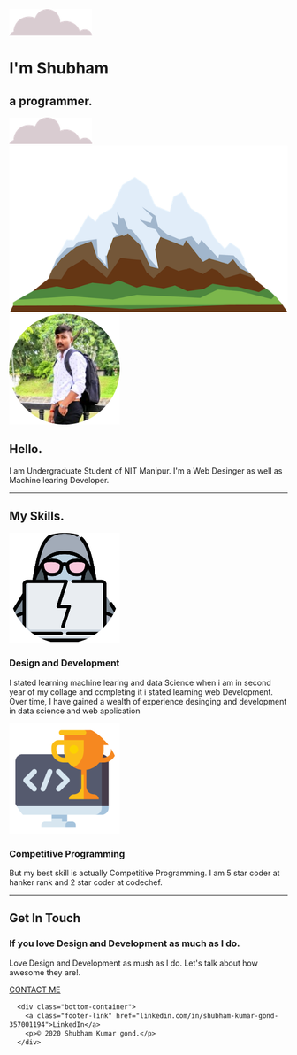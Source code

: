 <!DOCTYPE html>
<html lang="en">
<head>
    <meta charset="UTF-8">
    <meta name="viewport" content="width=device-width, initial-scale=1.0">
    <title>Personal_Site</title>
    <link rel="stylesheet" href="styleing.css">
    <link rel="icon" href="favicon.ico">
    <link rel="preconnect" href="https://fonts.gstatic.com">
<link href="https://fonts.googleapis.com/css2?family=Merriweather:wght@300&family=Montserrat:wght@300&family=Sacramento&display=swap" rel="stylesheet";>
</head>
<body>
    <div class="frist-container">
        <img class="top-cloud" src="cloud.png" alt="cloud image">
        <h1>I'm Shubham</h1>
        <h2>a <span class="pro">pro</span>grammer.</h2>
        <img class="bottom-cloud" src="cloud.png" alt="cloud image">
        <img src="mountain.png" alt="mountain image">
    </div>
    <div class="middle-container">
        <div class="profile">
          <img src="filename (2).jpg" alt="Shubham profile Photo" class="pp">
          <h2>Hello.</h2>
          <p>I am Undergraduate Student of NIT Manipur. I'm a Web Desinger as well as Machine learing Developer.</p>
        </div>
        <hr>
        <div class="skills">
          <h2>My Skills.</h2>
          <div class="skill-row">
            <img class="hacker" src="filename (1).jpg" alt="" >
            <h3><strong>Design and Development</strong></h3>
            <p>I stated learning machine learing and data Science when i am in second year of my collage and completing it i stated learning web Development. Over time, I have gained a wealth of experience desinging and development in data science and web application</p>
          </div>
          <div class="skill">
            <img class="Competitive" src="filename.jpg" alt="">
            <h3><strong>Competitive Programming</strong></h3>
            <p>But my best skill is actually Competitive Programming. I am 5 star coder at hanker rank and 2 star coder at codechef.</p>
          </div>
        </div>
        <hr>
        <div class="contact-me">
          <h2>Get In Touch</h2>
          <h3>If you love Design and Development as much as I do.</h3>
          <p>Love Design and Development as mush as I do. Let's talk about how awesome they are!.</p>
          <a class="btn" href="2.html">CONTACT ME</a>
        </div>
      </div>
      
      
      <div class="bottom-container">
        <a class="footer-link" href="linkedin.com/in/shubham-kumar-gond-357001194">LinkedIn</a>
        <p>© 2020 Shubham Kumar gond.</p>
      </div>
      
</html>
